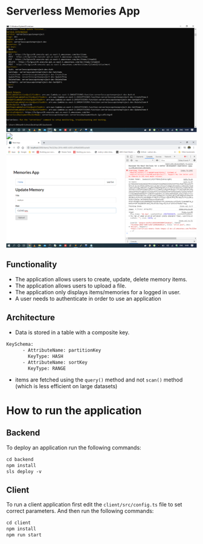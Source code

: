 # Serverless Memories App

<img src="screenshots/Serverless Deployed.png">
<img src="screenshots/Memories.png>
          
<img src="screenshots/Post.png">    
<img src="screenshots/Update Item.png">

## Functionality 

- The application allows users to create, update, delete memory items.
- The application allows users to upload a file. 
- The application only displays items/memories for a logged in user.
- A user needs to authenticate in order to use an application

## Architecture

- Data is stored in a table with a composite key.

```
KeySchema:
      - AttributeName: partitionKey
        KeyType: HASH
      - AttributeName: sortKey
        KeyType: RANGE
```

- items are fetched using the `query()` method and not `scan()` method (which is less efficient on large datasets)


# How to run the application

## Backend

To deploy an application run the following commands:

```
cd backend
npm install
sls deploy -v
```

## Client

To run a client application first edit the `client/src/config.ts` file to set correct parameters. And then run the following commands:

```
cd client
npm install
npm run start
```
